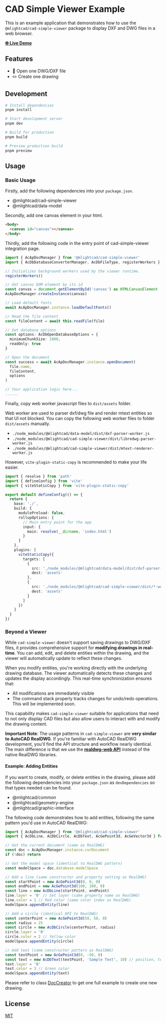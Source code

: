 # CAD Simple Viewer Example

This is an example application that demonstrates how to use the `@mlightcad/cad-simple-viewer` package to display DXF and DWG files in a web browser.

[**🌐 Live Demo**](https://mlightcad.gitlab.io/cad-simple-viewer-example/)

## Features

- 📁 Open one DWG/DXF file
- ✏️ Create one drawing

## Development

```bash
# Install dependencies
pnpm install

# Start development server
pnpm dev

# Build for production
pnpm build

# Preview production build
pnpm preview
```

## Usage

### Basic Usage

Firstly, add the following dependencies into your `package.json`.

- @mlightcad/cad-simple-viewer
- @mlightcad/data-model

Secondly, add one canvas element in your html.

```html
<body>
  <canvas id="canvas"></canvas>
</body>
```

Thirdly, add the following code in the entry point of cad-simple-viewer integration page.

```typescript
import { AcApDocManager } from '@mlightcad/cad-simple-viewer'
import { AcDbDatabaseConverterManager, AcDbFileType, registerWorkers } from '@mlightcad/data-model'

// Initializes background workers used by the viewer runtime.
registerWorkers()

// Get canvas DOM element by its id
const canvas = document.getElementById('canvas') as HTMLCanvasElement
AcApDocManager.createInstance(canvas)

// Load default fonts
await AcApDocManager.instance.loadDefaultFonts()

// Read the file content
const fileContent = await this.readFile(file)

// Set database options
const options: AcDbOpenDatabaseOptions = {
  minimumChunkSize: 1000,
  readOnly: true
}

// Open the document
const success = await AcApDocManager.instance.openDocument(
  file.name,
  fileContent,
  options
)

// Your application logic here...
......
```

Finally, copy web worker javascript files to `dist/assets` folder.

Web worker are used to parser dxf/dwg file and render mtext entities so that UI not blocked. You can copy the following web worker files to folder `dist/assets` manually.

- `./node_modules/@mlightcad/data-model/dist/dxf-parser-worker.js`
- `./node_modules/@mlightcad/cad-simple-viewer/dist/libredwg-parser-worker.js`
- `./node_modules/@mlightcad/cad-simple-viewer/dist/mtext-renderer-worker.js`

However, `vite-plugin-static-copy` is recommended to make your life easier.

```typescript
import { resolve } from 'path'
import { defineConfig } from 'vite'
import { viteStaticCopy } from 'vite-plugin-static-copy'

export default defineConfig(() => {
  return {
    base: './',
    build: {
      modulePreload: false,
      rollupOptions: {
        // Main entry point for the app
        input: {
          main: resolve(__dirname, 'index.html')
        }
      }
    },
    plugins: [
      viteStaticCopy({
        targets: [
          {
            src: './node_modules/@mlightcad/data-model/dist/dxf-parser-worker.js',
            dest: 'assets'
          },
          {
            src: './node_modules/@mlightcad/cad-simple-viewer/dist/*-worker.js',
            dest: 'assets'
          }
        ]
      })
    ]
  }
})
```

### Beyond a Viewer

While `cad-simple-viewer` doesn't support saving drawings to DWG/DXF files, it provides comprehensive support for **modifying drawings in real-time**. You can add, edit, and delete entities within the drawing, and the viewer will automatically update to reflect these changes.

When you modify entities, you're working directly with the underlying drawing database. The viewer automatically detects these changes and updates the display accordingly. This real-time synchronization ensures that:

- All modifications are immediately visible
- The command stack properly tracks changes for undo/redo operations. This will be implemented soon.

This capability makes `cad-simple-viewer` suitable for applications that need to not only display CAD files but also allow users to interact with and modify the drawing content.

**Important Note**: The usage patterns in `cad-simple-viewer` are **very similar to AutoCAD RealDWG**. If you're familiar with AutoCAD RealDWG development, you'll find the API structure and workflow nearly identical. The main difference is that we use the [**realdwg-web API**](https://mlight-lee.github.io/realdwg-web/) instead of the native RealDWG libraries.

#### Example: Adding Entities

If you want to create, modify, or delete entities in the drawing, please add the following dependencies into your `package.json` as `devDependencies` so that types needed can be found.

- @mlightcad/common
- @mlightcad/geometry-engine
- @mlightcad/graphic-interface

The following code demonstrates how to add entities, following the same pattern you'd use in AutoCAD RealDWG:

```typescript
import { AcApDocManager } from '@mlightcad/cad-simple-viewer'
import { AcDbLine, AcDbCircle, AcDbText, AcGePoint3d, AcGeVector3d } from '@mlightcad/data-model'

// Get the current document (same as RealDWG)
const doc = AcApDocManager.instance.curDocument
if (!doc) return

// Get the model space (identical to RealDWG pattern)
const modelSpace = doc.database.modelSpace

// Add a line (same constructor and property setting as RealDWG)
const startPoint = new AcGePoint3d(0, 0, 0)
const endPoint = new AcGePoint3d(100, 100, 0)
const line = new AcDbLine(startPoint, endPoint)
line.layer = '0' // Set layer (same property name as RealDWG)
line.color = 1 // Red color (same color index as RealDWG)
modelSpace.appendEntity(line)

// Add a circle (identical API to RealDWG)
const centerPoint = new AcGePoint3d(50, 50, 0)
const radius = 25
const circle = new AcDbCircle(centerPoint, radius)
circle.layer = '0'
circle.color = 2 // Yellow color
modelSpace.appendEntity(circle)

// Add text (same constructor pattern as RealDWG)
const textPoint = new AcGePoint3d(0, -50, 0)
const text = new AcDbText(textPoint, 'Sample Text', 10) // position, text, height
text.layer = '0'
text.color = 3 // Green color
modelSpace.appendEntity(text)
```

Please refer to class [DocCreator](./src/docCreator.ts) to get one full example to create one new drawing.

## License

[MIT](LICENSE)